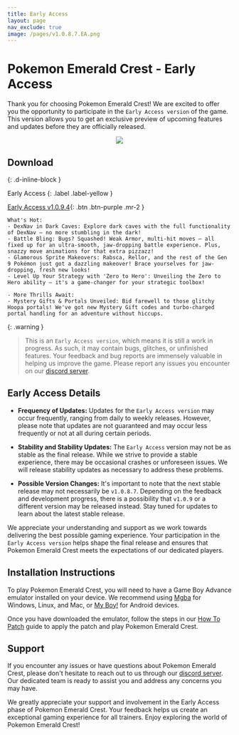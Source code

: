 ```yaml
---
title: Early Access
layout: page
nav_exclude: true
image: /pages/v1.0.8.7.EA.png
---
```

# **Pokemon Emerald Crest - Early Access**

Thank you for choosing Pokemon Emerald Crest! We are excited to offer you the opportunity to participate in the `Early Access version` of the game. This version allows you to get an exclusive preview of upcoming features and updates before they are officially released.

<p align="center">
<img src="https://media.discordapp.net/attachments/1101397974313074708/1127584844751315004/Adobe_Express_20230709_1829050_1.png" />
</p>

## **Download**
{: .d-inline-block }

Early Access 
{: .label .label-yellow }

[Early Access v1.0.9.4](https://download1072.mediafire.com/3xhcd2s6vzag7FDrQ4Gr5PzafOaqm2pvV2NAIlTz5lo17KB56iikwMaUgDnPgQruIeDHUgsy3Z5QmBLjOtSxPjwUfXUjEaNKmTWfIRNT8VEChgzSj7lChQ8OVd3if4TUYZOh49MozLCCtZTCzC94tFlOEP7wofObQUak6as-R601/enjn6bpguccf3c8/Crest_v1.0.9.4.zip){: .btn .btn-purple .mr-2 }
```
What's Hot:
- DexNav in Dark Caves: Explore dark caves with the full functionality of DexNav – no more stumbling in the dark!
- Battle Bling: Bugs? Squashed! Weak Armor, multi-hit moves – all fixed up for an ultra-smooth, jaw-dropping battle experience. Plus, snazzy move animations for that extra pizzazz!
- Glamorous Sprite Makeovers: Rabsca, Rellor, and the rest of the Gen 9 Pokémon just got a dazzling makeover! Brace yourselves for jaw-dropping, fresh new looks!
- Level Up Your Strategy with 'Zero to Hero': Unveiling the Zero to Hero ability – it's a game-changer for your strategic toolbox!

- More Thrills Await:
- Mystery Gifts & Portals Unveiled: Bid farewell to those glitchy Hoopa portals! We've got new Mystery Gift codes and turbo-charged portal handling for an adventure without hiccups.
```

{: .warning }
> This is an `Early Access version`, which means it is still a work in progress. As such, it may contain bugs, glitches, or unfinished features. Your feedback and bug reports are immensely valuable in helping us improve the game. Please report any issues you encounter on our [discord server].

## Early Access Details

- **Frequency of Updates:** Updates for the `Early Access version` may occur frequently, ranging from daily to weekly releases. However, please note that updates are not guaranteed and may occur less frequently or not at all during certain periods.

- **Stability and Stability Updates:** The `Early Access` version may not be as stable as the final release. While we strive to provide a stable experience, there may be occasional crashes or unforeseen issues. We will release stability updates as necessary to address these problems.

- **Possible Version Changes:** It's important to note that the next stable release may not necessarily be `v1.0.8.7`. Depending on the feedback and development progress, there is a possibility that `v1.0.9` or a different version may be released instead. Stay tuned for updates to learn about the latest stable release.

We appreciate your understanding and support as we work towards delivering the best possible gaming experience. Your participation in the `Early Access version` helps shape the final release and ensures that Pokemon Emerald Crest meets the expectations of our dedicated players.

## Installation Instructions

To play Pokemon Emerald Crest, you will need to have a Game Boy Advance emulator installed on your device. We recommend using [Mgba](https://mgba.io/downloads.html) for Windows, Linux, and Mac, or [My Boy!](https://play.google.com/store/apps/details?id=com.fastemulator.gba) for Android devices.

Once you have downloaded the emulator, follow the steps in our [How To Patch](https://romhackstudios.github.io/pages/howtopatch.html) guide to apply the patch and play Pokemon Emerald Crest.

## Support

If you encounter any issues or have questions about Pokemon Emerald Crest, please don't hesitate to reach out to us through our [discord server]. Our dedicated team is ready to assist you and address any concerns you may have.

We greatly appreciate your support and involvement in the Early Access phase of Pokemon Emerald Crest. Your feedback helps us create an exceptional gaming experience for all trainers. Enjoy exploring the world of Pokemon Emerald Crest!

[discord server]: https://discord.gg/aaghat-s-server-965900074532081674 
